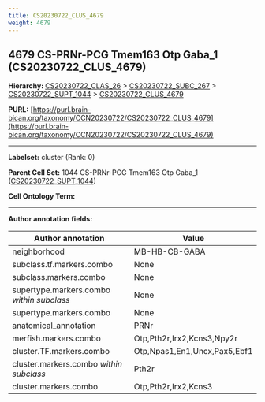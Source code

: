```yaml
---
title: CS20230722_CLUS_4679
weight: 4679
---
```

## 4679 CS-PRNr-PCG Tmem163 Otp Gaba_1 (CS20230722_CLUS_4679)
<b>Hierarchy: </b>
[CS20230722_CLAS_26](../CS20230722_CLAS_26) >
[CS20230722_SUBC_267](../CS20230722_SUBC_267) >
[CS20230722_SUPT_1044](../CS20230722_SUPT_1044) >
[CS20230722_CLUS_4679](../CS20230722_CLUS_4679)

**PURL:** [https://purl.brain-bican.org/taxonomy/CCN20230722/CS20230722_CLUS_4679](https://purl.brain-bican.org/taxonomy/CCN20230722/CS20230722_CLUS_4679)

---


**Labelset:** cluster (Rank: 0)

**Parent Cell Set:** 1044 CS-PRNr-PCG Tmem163 Otp Gaba_1 ([CS20230722_SUPT_1044](../CS20230722_SUPT_1044))



**Cell Ontology Term:** 

[MARKER GENES.]: #


---

[TRANSFERRED ANNOTATIONS.]: #


[AUTHOR ANNOTATION FIELDS.]: #


**Author annotation fields:**

| Author annotation | Value |
|-------------------|-------|
|neighborhood|MB-HB-CB-GABA|
|subclass.tf.markers.combo|None|
|subclass.markers.combo|None|
|supertype.markers.combo _within subclass_|None|
|supertype.markers.combo|None|
|anatomical_annotation|PRNr|
|merfish.markers.combo|Otp,Pth2r,Irx2,Kcns3,Npy2r|
|cluster.TF.markers.combo|Otp,Npas1,En1,Uncx,Pax5,Ebf1|
|cluster.markers.combo _within subclass_|Pth2r|
|cluster.markers.combo|Otp,Pth2r,Irx2,Kcns3|
